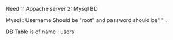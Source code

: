 
Need 1: Appache server
     2: Mysql BD

Mysql : Username Should be "root" and password should be" " .

DB Table is of name : users